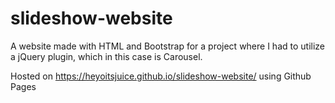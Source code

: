 # slideshow-website
A website made with HTML and Bootstrap for a project where I had to utilize a jQuery plugin, which in this case is Carousel.


Hosted on https://heyoitsjuice.github.io/slideshow-website/ using Github Pages
